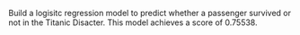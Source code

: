 Build a logisitc regression model to predict whether a passenger survived or not in the Titanic Disacter. This model achieves a score of 0.75538.
